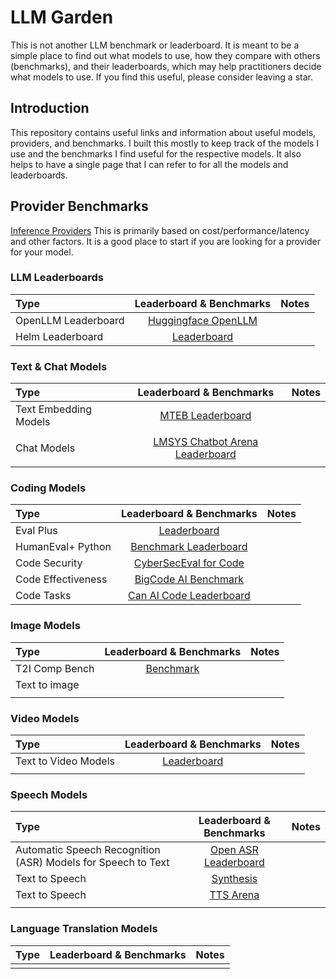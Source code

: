 # LLM Garden
This is not another LLM benchmark or leaderboard. It is meant to be a simple place to find out what models to use, how they compare with others (benchmarks), and their leaderboards, which may help practitioners decide what models to use. If you find this useful, please consider leaving a star. 

## Introduction
This repository contains useful links and information about useful models, providers, and benchmarks. I built this mostly to keep track of the models I use and the benchmarks I find useful for the respective models. It also helps to have a single page that I can refer to for all the models and leaderboards.

## Provider Benchmarks
[Inference Providers](https://leaderboard.withmartian.com/) This is primarily based on cost/performance/latency and other factors. It is a good place to start if you are looking for a provider for your model.

### LLM Leaderboards
| Type | Leaderboard & Benchmarks | Notes |
|:-------------|:--------------:|--------------:|
| OpenLLM Leaderboard | [Huggingface OpenLLM](https://huggingface.co/spaces/HuggingFaceH4/open_llm_leaderboard)| | |
| Helm Leaderboard | [Leaderboard](https://crfm.stanford.edu/helm/lite/latest/#/leaderboard)| | |

### Text & Chat Models
| Type | Leaderboard & Benchmarks | Notes |
|:-------------|:--------------:|--------------:|
| Text Embedding Models | [MTEB Leaderboard](https://huggingface.co/spaces/mteb/leaderboard) | |
| | | |
| Chat Models | [LMSYS Chatbot Arena Leaderboard](https://huggingface.co/spaces/lmsys/chatbot-arena-leaderboard)| | | 
| | | |

### Coding Models
| Type | Leaderboard & Benchmarks | Notes |
|:-------------|:--------------:|--------------:|
| Eval Plus | [Leaderboard](https://evalplus.github.io/leaderboard.html)| | |
| HumanEval+ Python | [Benchmark Leaderboard](https://github.com/my-other-github-account/llm-humaneval-benchmarks)| |
| Code Security |[CyberSecEval for Code](https://huggingface.co/spaces/facebook/CyberSecEval)| |
| Code Effectiveness | [BigCode AI Benchmark](https://huggingface.co/spaces/bigcode/bigcode-models-leaderboard)| |
| Code Tasks | [Can AI Code Leaderboard](https://huggingface.co/spaces/mike-ravkine/can-ai-code-results)| | |

### Image Models
| Type | Leaderboard & Benchmarks | Notes |
|:-------------|:--------------:|--------------:|
| T2I Comp Bench | [Benchmark](https://github.com/Karine-Huang/T2I-CompBench)| | |
| Text to image | | | |
| | | |

### Video Models
| Type | Leaderboard & Benchmarks | Notes |
|:-------------|:--------------:|--------------:|
| Text to Video Models | [Leaderboard](https://huggingface.co/spaces/AILab-CVC/EvalCrafter)| | |
| | | |

### Speech Models
| Type | Leaderboard & Benchmarks | Notes |
|:-------------|:--------------:|--------------:|
| Automatic Speech Recognition (ASR) Models for Speech to Text|[Open ASR Leaderboard](https://huggingface.co/spaces/hf-audio/open_asr_leaderboard)| | |
| Text to Speech | [Synthesis](https://paperswithcode.com/task/text-to-speech-synthesis) | | 
| Text to Speech| [TTS Arena](https://huggingface.co/spaces/TTS-AGI/TTS-Arena) | |
| | | |

### Language Translation Models
| Type | Leaderboard & Benchmarks | Notes |
|:-------------|:--------------:|--------------:|
| | | |
